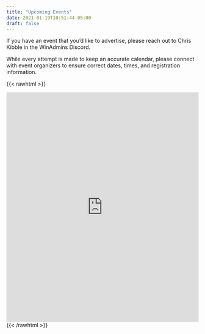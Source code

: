 ```yaml
---
title: "Upcoming Events"
date: 2021-01-19T10:51:44-05:00
draft: false
---
```


If you have an event that you’d like to advertise, please reach out to Chris Kibble in the WinAdmins Discord.

While every attempt is made to keep an accurate calendar, please connect with event organizers to ensure correct dates, times, and registration information.

{{< rawhtml >}}
<iframe src="https://calendar.google.com/calendar/embed?height=600&#038;wkst=1&#038;bgcolor=%23ffffff&#038;ctz=America%2FNew_York&#038;src=OWh2Z29lOHJmY2wycjFybDI5MWM0dGY0aTBAZ3JvdXAuY2FsZW5kYXIuZ29vZ2xlLmNvbQ&#038;color=%237CB342&#038;showTitle=0&#038;showPrint=0&#038;showTabs=1&#038;showCalendars=1&#038;showTz=1" frameborder="0" style="border:0" scrolling="no" height="600" width="100%" sandbox="allow-scripts allow-same-origin"></iframe>
{{< /rawhtml >}}

